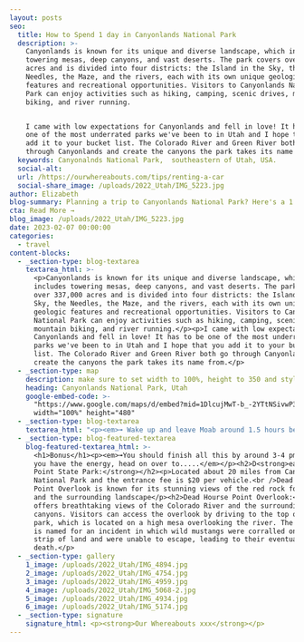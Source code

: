 ```yaml
---
layout: posts
seo:
  title: How to Spend 1 day in Canyonlands National Park
  description: >-
    Canyonlands is known for its unique and diverse landscape, which includes
    towering mesas, deep canyons, and vast deserts. The park covers over 337,000
    acres and is divided into four districts: the Island in the Sky, the
    Needles, the Maze, and the rivers, each with its own unique geologic
    features and recreational opportunities. Visitors to Canyonlands National
    Park can enjoy activities such as hiking, camping, scenic drives, mountain
    biking, and river running.


    I came with low expectations for Canyonlands and fell in love! It has to be
    one of the most underrated parks we've been to in Utah and I hope that you
    add it to your bucket list. The Colorado River and Green River both go
    through Canyonlands and create the canyons the park takes its name from.
  keywords: Canyonalnds National Park,  southeastern of Utah, USA.
  social-alt:
  url: /https://ourwhereabouts.com/tips/renting-a-car
  social-share_image: /uploads/2022_Utah/IMG_5223.jpg
author: Elizabeth
blog-summary: Planning a trip to Canyonlands National Park? Here's a 1 day itinerary!
cta: Read More →
blog_image: /uploads/2022_Utah/IMG_5223.jpg
date: 2023-02-07 00:00:00
categories:
  - travel
content-blocks:
  - _section-type: blog-textarea
    textarea_html: >-
      <p>Canyonlands is known for its unique and diverse landscape, which
      includes towering mesas, deep canyons, and vast deserts. The park covers
      over 337,000 acres and is divided into four districts: the Island in the
      Sky, the Needles, the Maze, and the rivers, each with its own unique
      geologic features and recreational opportunities. Visitors to Canyonlands
      National Park can enjoy activities such as hiking, camping, scenic drives,
      mountain biking, and river running.</p><p>I came with low expectations for
      Canyonlands and fell in love! It has to be one of the most underrated
      parks we've been to in Utah and I hope that you add it to your bucket
      list. The Colorado River and Green River both go through Canyonlands and
      create the canyons the park takes its name from.</p>
  - _section-type: map
    description: make sure to set width to 100%, height to 350 and style to border 2
    heading: Canyonlands National Park, Utah
    google-embed-code: >-
      "https://www.google.com/maps/d/embed?mid=1DlcujMwT-b_-2YTtNSivwP3ktHe-9PE&ehbc=2E312F"
      width="100%" height="480"
  - _section-type: blog-textarea
    textarea_html: "<p><em>➟ Wake up and leave Moab around 1.5 hours before sunrise because it's about an hour's drive from Moab to the Mesa Arch parking lot.</em></p><p>\_</p><h2>Mesa Arch:</h2><p>Catching the sunrise at Mesa Arch is something everyone on a southwest road trip should add to their bucketlist. The early morning light makes the arch and the canyon behind glow as if it's on fire &amp; is mesmerizing to see.<br />You’ll want to arrive 30-45 mins before sunrise to give you time to hike to the arch &amp; get a good spot with the view because it will be crowded!<br />It's an easy 0.7 miles hike.</p><p>\_</p><p><em>➟ Drive 6 miles to...&nbsp;</em></p><h2>Island in the Sky Visitor Center:</h2><p>Grab a map, go to the toilet &amp; head to the viewpoint across the street from the Visitor Center.<br />Coordinates: 38.459871, -109.819514</p><p>\_</p><p><em>➟ Drive 0.6 miles to...&nbsp;</em></p><h2>Shafer Canyon Overlook:</h2><p>This is a scenic viewpoint that offers breathtaking views of the Canyonlands and the surrounding landscape. Visitors can access the overlook by driving to the top of the Shafer Trail, which winds its way down into the canyons below.</p><p>\_</p><p><em>➟ Drive 6.9 miles to...</em></p><h2>Candlestick Tower Overlook:</h2><p>This spot offers panoramic views of the Candlestick Tower rock formation and Green River. You'll have to stop on the side of the road, there's no proper parking. You can access the overlook by hiking a short trail from the parking lot.</p><p>\_</p><p><em>➟ Drive 2.3 miles to...</em>&nbsp;</p><h2>Buck Canyon Overlook:&nbsp;</h2><p>This overlook offers stunning views of the surrounding canyons and rock formations. Visitors can access the overlook by driving to the top of&nbsp; Buck Canyon Road, which winds its way through the park. The Buck Canyon Overlook is known for its breathtaking views of the red rock formations and the surrounding landscape and is a great place to stop for a picnic.<br />•This viewpoint doesn't involve much walking.<br />•Parking is limited</p><p>\_</p><p><em>➟ </em><em>Drive 2.2 miles to...&nbsp;</em></p><h2>White Rim Overlook Trailhead:</h2><p>The trailhead provides access to the White Rim Overlook, a scenic viewpoint that offers panoramic views of the surrounding canyons, rock formations, Colorado River, Monument Basin, and La Sal Mountains. It's a short 1.8 miles hike.</p><p>\_</p><p><em>➟ Drive 1 mile to..</em></p><h2>Orange Cliffs Overlook:</h2><p>This overlook offers panoramic views of the Orange Cliffs, a series of striking rock formations that are made up of sandstone cliffs that are stained orange by iron oxide deposits.</p><p>\_</p><p><em>➟ Drive 0.2 miles to..</em></p><h2>Grand Viewpoint:</h2><p>This is the most beautiful viewpoint in the Island in the sky. You can choose to enjoy this viewpoint or go on a short but great hike. The trail is only 1.8 miles and showcases spectacular panoramic views as you follow the canyon's edge.<br />•Parking is limited so make sure to arrive early or late afternoon. If you can't find parking, you can park at Orange Cliffs Overlook and just walk 0.2 miles.<br />•There are toilets at this stop.</p><p>\_</p><p><em>➟ Drive 7.6 miles to...</em></p><h2>Green River Overlook:</h2><p>One of our favorite Overlooks! Don't miss this one. It offers beautiful views of the Green River without much effort.​​</p>"
  - _section-type: blog-featured-textarea
    blog-featured-textarea_html: >-
      <h1>Bonus</h1><p><em>➟You should finish all this by around 3-4 pm &amp; if
      you have the energy, head on over to.....</em></p><h2>D<strong>ead Hourse
      Point State Park:</strong></h2><p>Located about 20 miles from Canyonlands
      National Park and the entrance fee is $20 per vehicle.<br />Dead Horse
      Point Overlook is known for its stunning views of the red rock formations
      and the surrounding landscape</p><h2>Dead Hourse Point Overlook:</h2><p>It
      offers breathtaking views of the Colorado River and the surrounding
      canyons. Visitors can access the overlook by driving to the top of the
      park, which is located on a high mesa overlooking the river. The overlook
      is named for an incident in which wild mustangs were corralled on a narrow
      strip of land and were unable to escape, leading to their eventual
      death.</p>
  - _section-type: gallery
    1_image: /uploads/2022_Utah/IMG_4894.jpg
    2_image: /uploads/2022_Utah/IMG_4754.jpg
    3_image: /uploads/2022_Utah/IMG_4959.jpg
    4_image: /uploads/2022_Utah/IMG_5068-2.jpg
    5_image: /uploads/2022_Utah/IMG_4934.jpg
    6_image: /uploads/2022_Utah/IMG_5174.jpg
  - _section-type: signature
    signature_html: <p><strong>Our Whereabouts xxx</strong></p>
---
```


